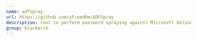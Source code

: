 ```yaml
---
name: adfspray
url: https://github.com/xFreed0m/ADFSpray
description: tool to perform password spraying against Microsoft Online service using various methods. URL : https://github.com/xFreed0m/ADFSpray Groups : blackarch blackarch-cracker blackarch-windows
group: blackarch
---
```

